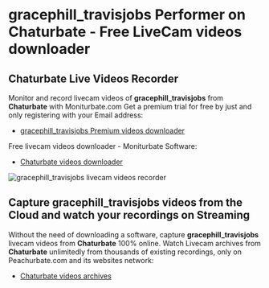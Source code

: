 # gracephill_travisjobs Performer on Chaturbate - Free LiveCam videos downloader

## Chaturbate Live Videos Recorder

Monitor and record livecam videos of **gracephill_travisjobs** from **Chaturbate** with Moniturbate.com
Get a premium trial for free by just and only registering with your Email address:
* [gracephill_travisjobs Premium videos downloader](https://moniturbate.com/request-demo-licence-key.html)

Free livecam videos downloader - Moniturbate Software:
* [Chaturbate videos downloader](https://moniturbate.com/moniturbate-download-software.html)

![gracephill_travisjobs livecam videos recorder](https://peachurnet.com/templates/moniturbate-software.png)


## Capture gracephill_travisjobs videos from the Cloud and watch your recordings on Streaming

Without the need of downloading a software, capture **gracephill_travisjobs** livecam videos from **Chaturbate** 100% online.
Watch Livecam archives from **Chaturbate** unlimitedly from thousands of existing recordings, only on Peachurbate.com and its websites network:
* [Chaturbate videos archives](https://peachurnet.com/)